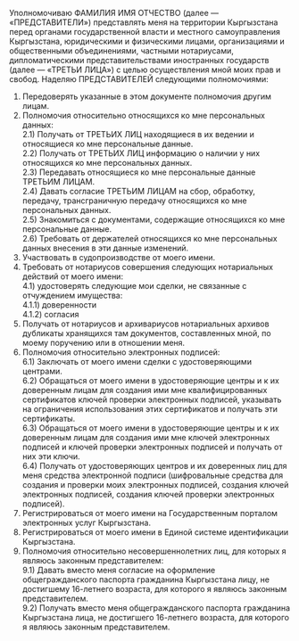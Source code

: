 Уполномочиваю ФАМИЛИЯ ИМЯ ОТЧЕСТВО (далее — «ПРЕДСТАВИТЕЛИ») представлять меня на территории Кыргызстана перед органами государственной власти и местного самоуправления Кыргызстана, юридическими и физическими лицами, организациями и общественными объединениями, частными нотариусами, дипломатическими представительствами иностранных государств (далее — «ТРЕТЬИ ЛИЦА») с целью осуществления мной моих прав и свобод.
Наделяю ПРЕДСТАВИТЕЛЕЙ следующими полномочиями:
1) Передоверять указанные в этом документе полномочия другим лицам.
2) Полномочия относительно относящихся ко мне персональных данных:  
2.1) Получать от ТРЕТЬИХ ЛИЦ находящиеся в их ведении и относящиеся ко мне персональные данные.  
2.2) Получать от ТРЕТЬИХ ЛИЦ информацию о наличии у них относящихся ко мне персональных данных.  
2.3) Передавать относящиеся ко мне персональные данные ТРЕТЬИМ ЛИЦАМ.  
2.4) Давать согласие ТРЕТЬИМ ЛИЦАМ на сбор, обработку, передачу, трансграничную передачу относящихся ко мне персональных данных.  
2.5) Знакомиться с документами, содержащие относящихся ко мне персональные данные.  
2.6) Требовать от держателей относящихся ко мне персональных данных внесения в эти данные изменений.  
3) Участвовать в судопроизводстве от моего имени.   
4) Требовать от нотариусов совершения следующих нотариальных действий от моего имени:  
4.1) удостоверять следующие мои сделки, не связанные с отчуждением имущества:  
4.1.1) доверенности  
4.1.2) согласия  
5) Получать от нотариусов и архивариусов нотариальных архивов дубликаты хранящихся там документов, составленных мной, по моему поручению или в отношении меня.  
6) Полномочия относительно электронных подписей:  
6.1) Заключать от моего имени сделки с удостоверяющими центрами.  
6.2) Обращаться от моего имени в удостоверяющие центры и к их доверенным лицам для создания ими мне квалифицированных сертификатов ключей проверки электронных подписей, указывать на ограничения использования этих сертификатов и получать эти сертификаты.  
6.3) Обращаться от моего имени в удостоверяющие центры и к их доверенным лицам для создания ими мне ключей электронных подписей и ключей проверки электронных подписей и получать от них эти ключи.  
6.4) Получать от удостоверяющих центров и их доверенных лиц для меня средства электронной подписи (шифровальные средства для создания и проверки моих электронных подписей, создания ключей электронных подписей, создания ключей проверки электронных подписей).  
7) Регистрироваться от моего имени на Государственным порталом электронных услуг Кыргызстана.  
8) Регистрироваться от моего имени в Единой системе идентификации Кыргызстана.  
9) Полномочия относительно несовершеннолетних лиц, для которых я являюсь законным представителем:  
9.1) Давать вместо меня согласие на оформление общегражданского паспорта гражданина Кыргызстана лицу, не достигшему 16-летнего возраста, для которого я являюсь законным представителем.  
9.2) Получать вместо меня общегражданского паспорта гражданина Кыргызстана лица, не достигшего 16-летнего возраста, для которого я являюсь законным представителем.  
